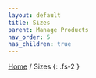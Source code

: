 ```yaml
---
layout: default
title: Sizes
parent: Manage Products
nav_order: 5
has_children: true
---
```


[Home](https://biijuwa.github.io/eckb/) / Sizes
{: .fs-2 }
